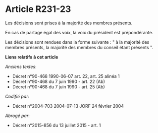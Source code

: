 # Article R231-23

Les décisions sont prises à la majorité des membres présents.

En cas de partage égal des voix, la voix du président est prépondérante.

Les décisions sont rendues dans la forme suivante : " à la majorité des membres présents, la majorité des membres du conseil
étant présents ".

**Liens relatifs à cet article**

_Anciens textes_:

  - Décret n°90-468 1990-06-07 art. 22, art. 25 alinéa 1
  - Décret n°90-468 du 7 juin 1990 - art. 22 (Ab)
  - Décret n°90-468 du 7 juin 1990 - art. 25 (Ab)

_Codifié par_:

  - Décret n°2004-703 2004-07-13 JORF 24 février 2004

_Abrogé par_:

  - Décret n°2015-856 du 13 juillet 2015 - art. 1
